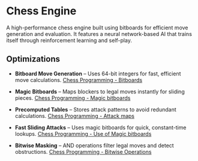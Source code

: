 # Chess Engine

A high-performance chess engine built using bitboards for efficient move generation and evaluation. It features a neural network-based AI that trains itself through reinforcement learning and self-play.

## Optimizations

- **Bitboard Move Generation** – Uses 64-bit integers for fast, efficient move calculations. [Chess Programming - Bitboards](https://www.chessprogramming.org/Bitboards)

- **Magic Bitboards** – Maps blockers to legal moves instantly for sliding pieces. [Chess Programming - Magic bitboards](https://www.chessprogramming.org/Magic_Bitboards)

- **Precomputed Tables** – Stores attack patterns to avoid redundant calculations. [Chess Programming - Attack maps](https://www.chessprogramming.org/Attack_and_Defend_Maps)

- **Fast Sliding Attacks** – Uses magic bitboards for quick, constant-time lookups. [Chess Programming - Use of Magic bitboards](https://www.chessprogramming.org/Magic_Bitboards#How_it_works)

- **Bitwise Masking** – AND operations filter legal moves and detect obstructions. [Chess Programming - Bitwise Operations](https://www.chessprogramming.org/General_Setwise_Operations)
